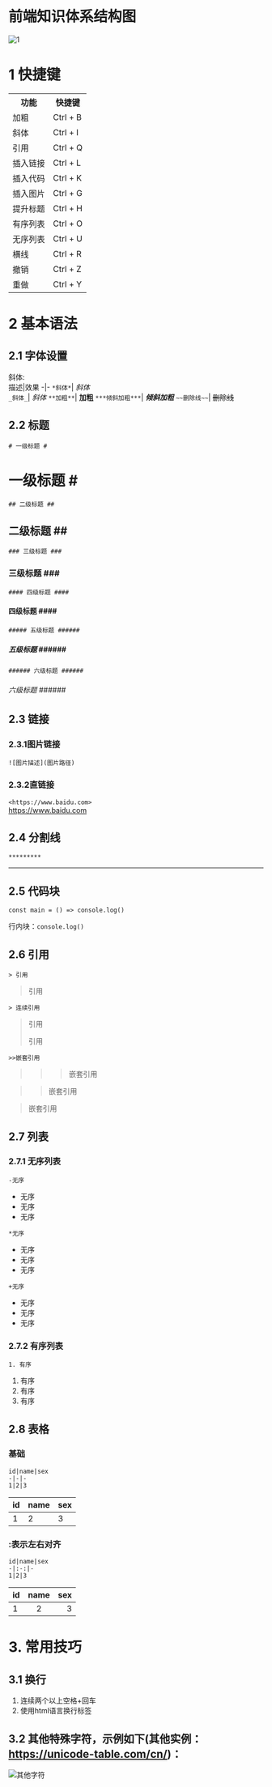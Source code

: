 # 前端知识体系结构图 #


![1](./images/知识体系.png)

 # 1  快捷键 #
 <table>
   <tr>
     <th>功能</th>
     <th>快捷键</th>
   </tr>
   <tr>
    <td>加粗</td>
    <td>Ctrl + B</td>
   </tr>
   <tr>
    <td>斜体</td>
    <td>Ctrl + I</td>
   </tr>
   <tr>
    <td>引用</td>
    <td>Ctrl + Q</td>
   </tr>
   <tr>
    <td>插入链接</td>
    <td>Ctrl + L</td>
   </tr>
   <tr>
    <td>插入代码</td>
    <td>Ctrl + K</td>
   </tr>
   <tr>
    <td>插入图片</td>
    <td>Ctrl + G</td>
   </tr>
   <tr>
    <td>提升标题</td>
    <td>Ctrl + H</td>
   </tr>
   <tr>
    <td>有序列表</td>
    <td>Ctrl + O</td>
   </tr>
   <tr>
    <td>无序列表</td>
    <td>Ctrl + U</td>
   </tr>
   <tr>
    <td>横线</td>
    <td>Ctrl + R</td>
   </tr>
   <tr>
    <td>撤销</td>
    <td>Ctrl + Z</td>
   </tr>
   <tr>
    <td>重做</td>
    <td>Ctrl + Y</td>
   </tr>
 </table>
 
 # 2 基本语法 #
## 2.1 字体设置 ##
 斜体:  
 描述|效果
 -|- 
 `*斜体*`| *斜体*  
`_斜体_`| _斜体_
`**加粗**`| **加粗**
`***倾斜加粗***`| ***倾斜加粗***
`~~删除线~~`| ~~删除线~~

## 2.2 标题 ##
`# 一级标题 #`
# 一级标题 #<br>
`## 二级标题 ##`
## 二级标题 ##<br>
`### 三级标题 ###`
### 三级标题 ###<br>
`#### 四级标题 ####`
#### 四级标题 ####<br>
`##### 五级标题 ######`
##### 五级标题 ######<br>
`###### 六级标题 ######`
###### 六级标题 ######<br>

## 2.3 链接 ##
### 2.3.1图片链接 ###
`![图片描述](图片路径)`
### 2.3.2直链接 ###
`<https://www.baidu.com>`<br>
<https://www.baidu.com>

## 2.4 分割线 ##
`*********`
*********

## 2.5 代码块 ##
```
const main = () => console.log()
```
行内块：`console.log()`

## 2.6 引用 ##
`> 引用`
> 引用

`> 连续引用`
> 引用 
> 
> 引用

`>>嵌套引用`
>>>嵌套引用<br>

>>嵌套引用<br>

>嵌套引用

## 2.7 列表 ##
### 2.7.1 无序列表 ###
`-无序`
- 无序
- 无序
- 无序

`*无序`
* 无序
* 无序
* 无序

`+无序`
+ 无序
+ 无序
+ 无序

### 2.7.2 有序列表 ###
`1. 有序`
1. 有序
2. 有序
3. 有序

## 2.8 表格 ##
### 基础 ###
```
id|name|sex
-|-|-
1|2|3
```
id|name|sex
-|-|-
1|2|3

### :表示左右对齐 ###
```
id|name|sex
-|:-:|-
1|2|3
```
id|name|sex
-|:-:|-:
1|2|3

# 3. 常用技巧 #
## 3.1 换行 ##
1. 连续两个以上空格+回车  
2. 使用html语言换行标签   

## 3.2 其他特殊字符，示例如下(其他实例：<https://unicode-table.com/cn/>)： ##
![其他字符](./images/othericon.png)  

